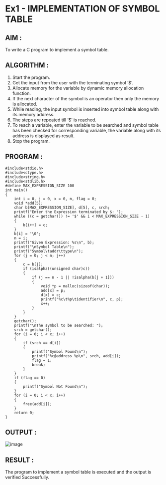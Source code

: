 # Ex1 - IMPLEMENTATION OF SYMBOL TABLE
## AIM :
   To write a C program to implement a symbol table.
## ALGORITHM :
1.	Start the program.
2.	Get the input from the user with the terminating symbol ‘$’.
3.	Allocate memory for the variable by dynamic memory allocation function.
4.	If the next character of the symbol is an operator then only the memory is allocated.
5.	While reading, the input symbol is inserted into symbol table along with its memory address.
6.	The steps are repeated till ‘$’ is reached.
7.	To reach a variable, enter the variable to be searched and symbol table has been checked for corresponding variable, the variable along with its address is displayed as result.
8.	Stop the program. 
## PROGRAM :
```
#include<stdio.h>
#include<ctype.h>
#include<string.h>
#include<stdlib.h>
#define MAX_EXPRESSION_SIZE 100
int main() 
{
    int i = 0, j = 0, x = 0, n, flag = 0;
    void *add[5];
    char b[MAX_EXPRESSION_SIZE], d[5], c, srch;
    printf("Enter the Expression terminated by $: ");
    while ((c = getchar()) != '$' && i < MAX_EXPRESSION_SIZE - 1) 
    {
        b[i++] = c;
    }
    b[i] = '\0'; 
    n = i; 
    printf("Given Expression: %s\n", b);
    printf("\nSymbol Table\n");
    printf("Symbol\taddr\ttype\n");
    for (j = 0; j < n; j++) 
    {
        c = b[j];
        if (isalpha((unsigned char)c)) 
        { 
            if (j == n - 1 || !isalpha(b[j + 1])) 
            { 
                void *p = malloc(sizeof(char));
                add[x] = p; 
                d[x] = c; 
                printf("%c\t%p\tidentifier\n", c, p);
                x++;
            }
        }
    }
    getchar();
    printf("\nThe symbol to be searched: ");
    srch = getchar();
    for (i = 0; i < x; i++) 
    {
        if (srch == d[i]) 
        {
            printf("Symbol Found\n");
            printf("%c@address %p\n", srch, add[i]);
            flag = 1;
            break;
        }
    }
    if (flag == 0) 
    {
        printf("Symbol Not Found\n");
    }
    for (i = 0; i < x; i++)
    {
        free(add[i]);
    }
    return 0;
}
```

## OUTPUT :
![image](https://github.com/user-attachments/assets/fcc8a725-51d2-4b48-a294-23a23701cb40)


## RESULT :
The program to implement a symbol table is executed and the output is verified Successfully.
